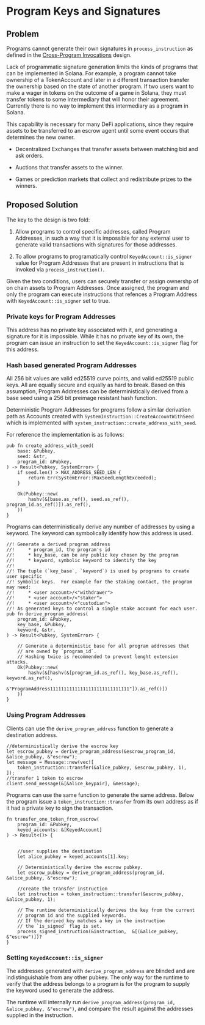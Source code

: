 # Program Keys and Signatures

## Problem

Programs cannot generate their own signatures in `process_instruction`
as defined in the [Cross-Program Invocations](cross-program-invocation.md)
design.

Lack of programmatic signature generation limits the kinds of programs
that can be implemented in Solana.  For example, a program cannot take
ownership of a TokenAccount and later in a different transaction transfer
the ownership based on the state of another program.  If two users want
to make a wager in tokens on the outcome of a game in Solana, they must
transfer tokens to some intermediary that will honor their agreement.
Currently there is no way to implement this intermediary as a program
in Solana.

This capability is necessary for many DeFi applications, since they
require assets to be transferred to an escrow agent until some event
occurs that determines the new owner.

* Decentralized Exchanges that transfer assets between matching bid and
ask orders.

* Auctions that transfer assets to the winner.

* Games or prediction markets that collect and redistribute prizes to
the winners.

## Proposed Solution

The key to the design is two fold:

1. Allow programs to control specific addresses, called Program
Addresses, in such a way that it is impossible for any external
user to generate valid transactions with signatures for those
addresses.

2. To allow programs to programatically control
`KeyedAccount::is_signer` value for Program Addresses that are
present in instructions that is invoked via `process_instruction()`.

Given the two conditions, users can securely transfer or assign
ownershp of on chain assets to Program Addresses.  Once assigned,
the program and only the program can execute instructions that
refences a Program Address with `KeyedAccount::is_signer` set to
true.

### Private keys for Program Addresses

This address has no private key associated with it, and generating
a signature for it is impossible.  While it has no private key of
its own, the program can issue an instruction to set the
`KeyedAccount::is_signer` flag for this address.

### Hash based generated Program Addresses

All 256 bit values are valid ed25519 curve points, and valid ed25519 public
keys.  All are equally secure and equally as hard to break.
Based on this assumption, Program Addresses can be deterministically
derived from a base seed using a 256 bit preimage resistant hash function.

Deterministic Program Addresses for programs follow a similar derivation
path as Accounts created with `SystemInstruction::CreateAccountWithSeed`
which is implemented with `system_instruction::create_address_with_seed`.

For reference the implementation is as follows:

```rust,ignore
pub fn create_address_with_seed(
    base: &Pubkey,
    seed: &str,
    program_id: &Pubkey,
) -> Result<Pubkey, SystemError> {
    if seed.len() > MAX_ADDRESS_SEED_LEN {
        return Err(SystemError::MaxSeedLengthExceeded);
    }

    Ok(Pubkey::new(
        hashv(&[base.as_ref(), seed.as_ref(), program_id.as_ref()]).as_ref(),
    ))
}
```

Programs can deterministically derive any number of addresses by
using a keyword.  The keyword can symbolically identify how this
address is used.

```rust,ignore
//! Generate a derived program address
//!     * program_id, the program's id
//!     * key_base, can be any public key chosen by the program
//!     * keyword, symbolic keyword to identify the key
//!
//! The tuple (`key_base`, `keyword`) is used by programs to create user specific
//! symbolic keys.  For example for the staking contact, the program may need:
//!     * <user account>/<"withdrawer">
//!     * <user account>/<"staker">
//!     * <user account>/<"custodian">
//! As generated keys to control a single stake account for each user.
pub fn derive_program_address(
    program_id: &Pubkey,
    key_base, &Pubkey,
    keyword, &str,
) -> Result<Pubkey, SystemError> {

    // Generate a deterministic base for all program addresses that
    // are owned by `program_id`.
    // Hashing twice is recommended to prevent lenght extension attacks.
    Ok(Pubkey::new(
        hashv(&[hashv(&[program_id.as_ref(), key_base.as_ref(), keyword.as_ref(),
            &"ProgramAddress11111111111111111111111111111"]).as_ref()])
    ))
}
```

### Using Program Addresses

Clients can use the `derive_program_address` function to generate
a destination address.

```rust,ignore
//deterministically derive the escrow key
let escrow_pubkey = derive_program_address(&escrow_program_id, &alice_pubkey, &"escrow");
let message = Message::new(vec![
    token_instruction::transfer(&alice_pubkey, &escrow_pubkey, 1),
]);
//transfer 1 token to escrow
client.send_message(&[&alice_keypair], &message);
```

Programs can use the same function to generate the same address.
Below the program issue a `token_instruction::transfer` from its
own address as if it had a private key to sign the transaction.

```rust,ignore
fn transfer_one_token_from_escrow(
    program_id: &Pubkey,
    keyed_accounts: &[KeyedAccount]
) -> Result<()> {


    //user supplies the destination
    let alice_pubkey = keyed_accounts[1].key;

    // Deterministically derive the escrow pubkey.
    let escrow_pubkey = derive_program_address(program_id, &alice_pubkey, &"escrow");

    //create the transfer instruction
    let instruction = token_instruction::transfer(&escrow_pubkey, &alice_pubkey, 1);

    // The runtime deterministically derives the key from the current
    // program id and the supplied keywords.
    // If the derived key matches a key in the instruction
    // the `is_signed` flag is set.
    process_signed_instruction(&instruction,  &[(&alice_pubkey, &"escrow")])?
}
```

### Setting `KeyedAccount::is_signer`

The addresses generated with `derive_program_address` are blinded
and are indistinguishable from any other pubkey.  The only way for
the runtime to verify that the address belongs to a program is for
the program to supply the keyword used to generate the address.

The runtime will internally run  `derive_program_address(program_id,
&alice_pubkey, &"escrow")`, and compare the result against the addresses
supplied in the instruction.
